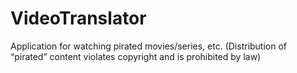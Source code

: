 # VideoTranslator
Application for watching pirated movies/series, etc. (Distribution of “pirated” content violates copyright and is prohibited by law)
